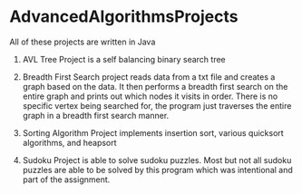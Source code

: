 # AdvancedAlgorithmsProjects

All of these projects are written in Java

1) AVL Tree Project is a self balancing binary search tree

2) Breadth First Search project reads data from a txt file and creates a graph based on the data. It then performs a breadth first search on the entire graph and prints out which nodes it visits in order. There is no specific vertex being searched for, the program just traverses the entire graph in a breadth first search manner.

3) Sorting Algorithm Project implements insertion sort, various quicksort algorithms, and heapsort

4) Sudoku Project is able to solve sudoku puzzles. Most but not all sudoku puzzles are able to be solved by this program which was intentional and part of the assignment.
